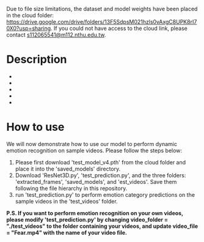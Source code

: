 Due to file size limitations, the dataset and model weights have been placed in the cloud folder: https://drive.google.com/drive/folders/13F5SdpsM021hzls0vAxgC8UPK8rI70X0?usp=sharing. If you could not have access to the cloud link, please contact s112065541@m112.nthu.edu.tw.

<h1>Description</h1>
<ul>
  <li></li>
  <li></li>
  <li></li>
  <li></li>
  <li></li>
</ul>

<h1>How to use</h1>
We will now demonstrate how to use our model to perform dynamic emotion recognition on sample videos. Please follow the steps below:

<ol>
  <li>Please first download 'test_model_v4.pth' from the cloud folder and place it into the 'saved_models' directory.</li>
  <li>Download 'ResNet3D.py', 'test_prediction.py', and the three folders: 'extracted_frames', 'saved_models', and 'est_videos'. Save them following the file hierarchy in this repository.</li>
  <li>run 'test_prediction.py' to perform emotion category predictions on the sample videos in the 'test_videos' folder.</li>
</ol>

<b>P.S. If you want to perform emotion recognition on your own videos, please modify 'test_prediction.py' by changing video_folder = "./test_videos" to the folder containing your videos, and update video_file = "Fear.mp4" with the name of your video file.</b>
